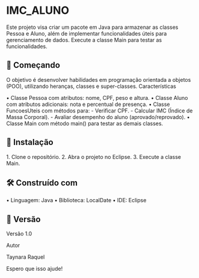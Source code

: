 # IMC_ALUNO
Este projeto visa criar um pacote em Java para armazenar as classes Pessoa e Aluno, além de implementar funcionalidades úteis para gerenciamento de dados.
Execute a classe Main para testar as funcionalidades.


## 🚀 Começando
O objetivo é desenvolver habilidades em programação orientada a objetos (POO), utilizando heranças, classes e super-classes.
Características

•⁠  ⁠Classe Pessoa com atributos: nome, CPF, peso e altura.
•⁠  ⁠Classe Aluno com atributos adicionais: nota e percentual de presença.
•⁠  ⁠Classe FuncoesUteis com métodos para:
    - Verificar CPF.
    - Calcular IMC (Índice de Massa Corporal).
    - Avaliar desempenho do aluno (aprovado/reprovado).
•⁠  ⁠Classe Main com método main() para testar as demais classes.

## 🔧 Instalação

1.⁠ ⁠Clone o repositório.
2.⁠ ⁠Abra o projeto no Eclipse.
3.⁠ ⁠Execute a classe Main.

## 🛠️ Construído com

•⁠  ⁠Linguagem: Java
•⁠  ⁠Biblioteca: LocalDate
•⁠  ⁠IDE: Eclipse

## 📌 Versão
Versão 1.0

Autor

Taynara Raquel



Espero que isso ajude!
